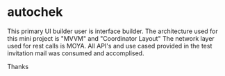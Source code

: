 # autochek

This primary UI builder user is interface builder.
The architecture used for this mini project is "MVVM" and "Coordinator Layout"
The network layer used for rest calls is MOYA.
All API's and use cased provided in the test invitation mail was consumed and accomplised.

Thanks
